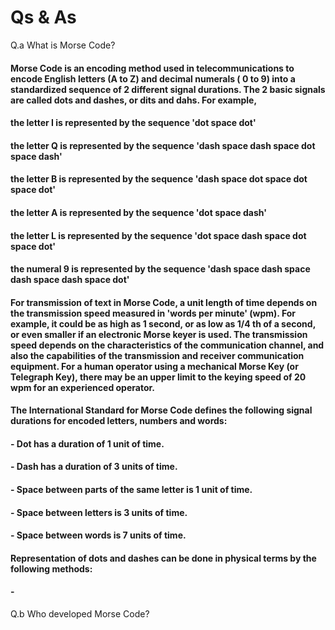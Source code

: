 # Qs & As

Q.a  What is Morse Code?
#### Morse Code is an encoding method used in telecommunications to encode English letters (A to Z) and decimal numerals ( 0 to 9) into a standardized sequence of 2 different signal durations. The 2 basic signals are called dots and dashes, or dits and dahs. For example,  
#### the letter I is represented by the sequence 'dot space dot'  
#### the letter Q is represented by the sequence 'dash space dash space dot space dash'
#### the letter B is represented by the sequence 'dash space dot space dot space dot'
#### the letter A is represented by the sequence 'dot space dash'
#### the letter L is represented by the sequence 'dot space dash space dot space dot'
#### the numeral 9 is represented by the sequence 'dash space dash space dash space dash space dot'
#### For transmission of text in Morse Code, a unit length of time depends on the transmission speed measured in 'words per minute' (wpm). For example, it could be as high as 1 second, or as low as 1/4 th of a second, or even smaller if an electronic Morse keyer is used. The transmission speed depends on the characteristics of the communication channel, and also the capabilities of the transmission and receiver communication equipment. For a human operator using a mechanical Morse Key (or Telegraph Key), there may be an upper limit to the keying speed of 20 wpm for an experienced operator.
#### The International Standard for Morse Code defines the following signal durations for encoded letters, numbers and words:
#### - Dot has a duration of 1 unit of time.
#### - Dash has a duration of 3 units of time.
#### - Space between parts of the same letter is 1 unit of time.
#### - Space between letters is 3 units of time.
#### - Space between words is 7 units of time.


#### Representation of dots and dashes can be done in physical terms by the following methods:
#### - 


Q.b Who developed Morse Code?
